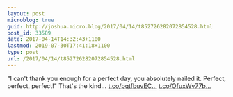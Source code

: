 ```yaml
---
layout: post
microblog: true
guid: http://joshua.micro.blog/2017/04/14/t852726282072854528.html
post_id: 33589
date: 2017-04-14T14:32:43+1100
lastmod: 2019-07-30T17:41:18+1100
type: post
url: /2017/04/14/t852726282072854528.html
---
```

"I can't thank you enough for a perfect day, you absolutely nailed it. Perfect, perfect, perfect!" That's the kind… [t.co/pqtfbuvEC...](https://t.co/pqtfbuvECt) [t.co/OfuxWv77b...](https://t.co/OfuxWv77bX)
